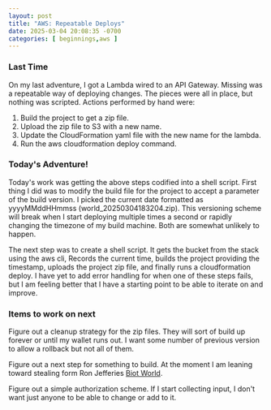 ```yaml
---
layout: post
title: "AWS: Repeatable Deploys"
date: 2025-03-04 20:08:35 -0700
categories: [ beginnings,aws ]
---
```

### Last Time
On my last adventure, I got a Lambda wired to an API Gateway. Missing was a
repeatable way of deploying changes. The pieces were all in place, but nothing was
scripted. Actions performed by hand were:

1. Build the project to get a zip file.
2. Upload the zip file to S3 with a new name.
3. Update the CloudFormation yaml file with the new name for the lambda.
4. Run the aws cloudformation deploy command.

### Today's Adventure!
Today's work was getting the above steps codified into a shell script. First thing I did
was to modify the build file for the project to accept a parameter of the build version.
I picked the current date formatted as yyyyMMddHHmmss (world_20250304183204.zip). This versioning scheme will break when
I start deploying multiple times a second or rapidly changing the timezone of my build machine.
Both are somewhat unlikely to happen.

The next step was to create a shell script. It gets the bucket from the stack using the aws cli, Records the current
time,
builds the project providing the timestamp, uploads the project zip file, and finally runs a cloudformation deploy.
I have yet to add error handling for when one of these steps fails, but I am feeling better that
I have a starting point to be able to iterate on and improve.

### Items to work on next
Figure out a cleanup strategy for the zip files. They will sort of build up forever
or until my wallet runs out. I want some number of previous version to allow a rollback but not all of them.

Figure out a next step for something to build. At the moment I am leaning toward stealing form Ron Jefferies
[Biot World](https://ronjeffries.com/articles/-x024/biot/-bz00/b0/).

Figure out a simple authorization scheme. If I start collecting input, I don't want just anyone to be able to change or
add to it.

